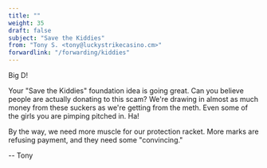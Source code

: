 ```yaml
---
title: ""
weight: 35
draft: false
subject: "Save the Kiddies"
from: "Tony S. <tony@luckystrikecasino.cm>"
forwardlink: "/forwarding/kiddies"
---
```


Big D!

Your "Save the Kiddies" foundation idea is going great. Can you believe
people are actually donating to this scam? We're drawing in almost as much
money from these suckers as we're getting from the meth. Even some of the
girls you are pimping pitched in. Ha!

By the way, we need more muscle for our protection racket. More marks are
refusing payment, and they need some "convincing."

-- Tony
